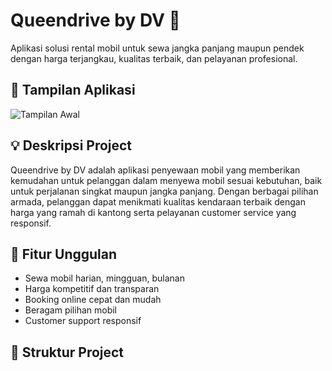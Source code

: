 # Queendrive by DV 🚗

Aplikasi solusi rental mobil untuk sewa jangka panjang maupun pendek dengan harga terjangkau, kualitas terbaik, dan pelayanan profesional.

## 📸 Tampilan Aplikasi

![Tampilan Awal](images/tampilan-1.jpg)

## 💡 Deskripsi Project

Queendrive by DV adalah aplikasi penyewaan mobil yang memberikan kemudahan untuk pelanggan dalam menyewa mobil sesuai kebutuhan, baik untuk perjalanan singkat maupun jangka panjang. Dengan berbagai pilihan armada, pelanggan dapat menikmati kualitas kendaraan terbaik dengan harga yang ramah di kantong serta pelayanan customer service yang responsif.

## 🚀 Fitur Unggulan

- Sewa mobil harian, mingguan, bulanan
- Harga kompetitif dan transparan
- Booking online cepat dan mudah
- Beragam pilihan mobil
- Customer support responsif

## 📂 Struktur Project

